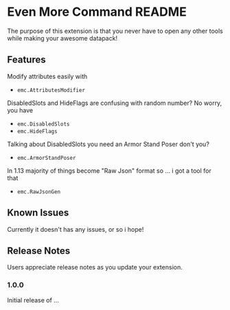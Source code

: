 # Even More Command README

The purpose of this extension is that you never have to open any other tools while making your awesome datapack!

## Features

Modify attributes easily with 
* `emc.AttributesModifier`

DisabledSlots and HideFlags are confusing with random number? No worry, you have
* `emc.DisabledSlots`
* `emc.HideFlags`

Talking about DisabledSlots you need an Armor Stand Poser don't you?
* `emc.ArmorStandPoser`

In 1.13 majority of things become "Raw Json" format so ... i got a tool for that
* `emc.RawJsonGen`


## Known Issues

Currently it doesn't has any issues, or so i hope!

## Release Notes

Users appreciate release notes as you update your extension.

### 1.0.0

Initial release of ...